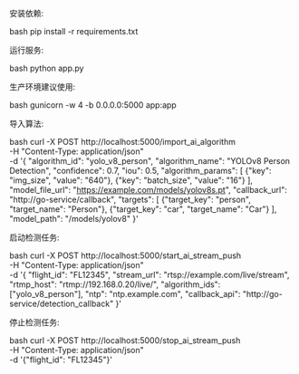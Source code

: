 安装依赖:

bash
pip install -r requirements.txt


运行服务:

bash
python app.py

生产环境建议使用:

bash
gunicorn -w 4 -b 0.0.0.0:5000 app:app


导入算法:

bash
curl -X POST http://localhost:5000/import_ai_algorithm \
-H "Content-Type: application/json" \
-d '{
  "algorithm_id": "yolo_v8_person",
  "algorithm_name": "YOLOv8 Person Detection",
  "confidence": 0.7,
  "iou": 0.5,
  "algorithm_params": [
    {"key": "img_size", "value": "640"},
    {"key": "batch_size", "value": "16"}
  ],
  "model_file_url": "https://example.com/models/yolov8s.pt",
  "callback_url": "http://go-service/callback",
  "targets": [
    {"target_key": "person", "target_name": "Person"},
    {"target_key": "car", "target_name": "Car"}
  ],
  "model_path": "/models/yolov8"
}'


启动检测任务:

bash
curl -X POST http://localhost:5000/start_ai_stream_push \
-H "Content-Type: application/json" \
-d '{
  "flight_id": "FL12345",
  "stream_url": "rtsp://example.com/live/stream",
  "rtmp_host": "rtmp://192.168.0.20/live/",
  "algorithm_ids": ["yolo_v8_person"],
  "ntp": "ntp.example.com",
  "callback_api": "http://go-service/detection_callback"
}'


停止检测任务:

bash
curl -X POST http://localhost:5000/stop_ai_stream_push \
-H "Content-Type: application/json" \
-d '{"flight_id": "FL12345"}'